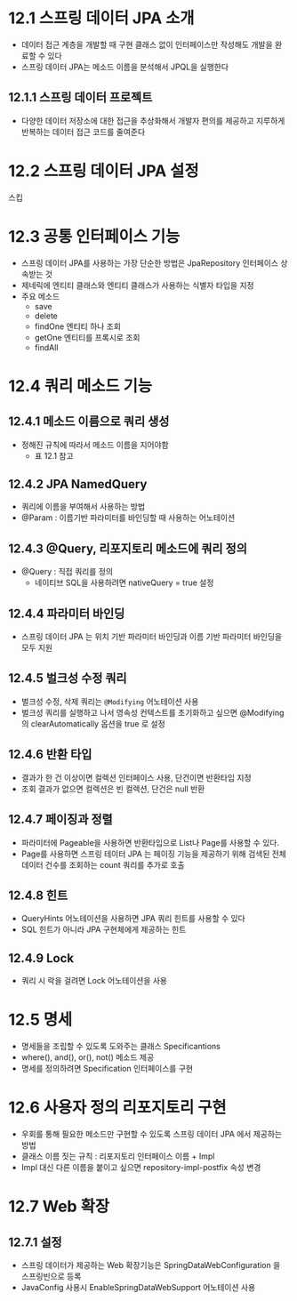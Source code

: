 # 12.1 스프링 데이터 JPA 소개
- 데이터 접근 계층을 개발할 때 구현 클래스 없이 인터페이스만 작성해도 개발을 완료할 수 있다
- 스프링 데이터 JPA는 메소드 이름을 분석해서 JPQL을 실행한다

## 12.1.1 스프링 데이터 프로젝트
- 다양한 데이터 저장소에 대한 접근을 추상화해서 개발자 편의를 제공하고 지루하게 반복하는 데이터 접근 코드를 줄여준다

# 12.2 스프링 데이터 JPA 설정
스킵

# 12.3 공통 인터페이스 기능
- 스프링 데이터 JPA를 사용하는 가장 단순한 방법은 JpaRepository 인터페이스 상속받는 것
- 제네릭에 엔티티 클래스와 엔티티 클래스가 사용하는 식별자 타입을 지정
- 주요 메소드
  - save
  - delete
  - findOne 엔티티 하나 조회
  - getOne 엔티티를 프록시로 조회
  - findAll

# 12.4 쿼리 메소드 기능
## 12.4.1 메소드 이름으로 쿼리 생성
- 정해진 규칙에 따라서 메소드 이름을 지어야함
  - 표 12.1 참고

## 12.4.2 JPA NamedQuery
- 쿼리에 이름을 부여해서 사용하는 방법
- @Param : 이름기반 파라미터를 바인딩할 때 사용하는 어노테이션

## 12.4.3 @Query, 리포지토리 메소드에 쿼리 정의
- @Query : 직접 쿼리를 정의
  - 네이티브 SQL을 사용하려면 nativeQuery = true 설정

## 12.4.4 파라미터 바인딩
- 스프링 데이터 JPA 는 위치 기반 파라미터 바인딩과 이름 기반 파라미터 바인딩을 모두 지원

## 12.4.5 벌크성 수정 쿼리
- 벌크성 수정, 삭제 쿼리는 `@Modifying` 어노테이션 사용
- 벌크성 쿼리를 실행하고 나서 영속성 컨텍스트를 초기화하고 싶으면 @Modifying 의 clearAutomatically 옵션을 true 로 설정

## 12.4.6 반환 타입
- 결과가 한 건 이상이면 컬렉션 인터페이스 사용, 단건이면 반환타입 지정
- 조회 결과가 없으면 컬렉션은 빈 컬렉션, 단건은 null 반환

## 12.4.7 페이징과 정렬
- 파라미터에 Pageable을 사용하면 반환타입으로 List나 Page를 사용할 수 있다.
- Page를 사용하면 스프링 테이터 JPA 는 페이징 기능을 제공하기 위해 검색된 전체 데이터 건수를 조회하는 count 쿼리를 추가로 호출

## 12.4.8 힌트
- QueryHints 어노테이션을 사용하면 JPA 쿼리 힌트를 사용할 수 있다
- SQL 힌트가 아니라 JPA 구현체에게 제공하는 힌트

## 12.4.9 Lock
- 쿼리 시 락을 걸려면 Lock 어노테이션을 사용

# 12.5 명세
- 명세들을 조립할 수 있도록 도와주는 클래스 Specificantions
- where(), and(), or(), not() 메소드 제공
- 명세를 정의하려면 Specification 인터페이스를 구현

# 12.6 사용자 정의 리포지토리 구현
- 우회를 통해 필요한 메소드만 구현할 수 있도록 스프링 데이터 JPA 에서 제공하는 방법
- 클래스 이름 짓는 규칙 : 리포지토리 인터페이스 이름 + Impl
- Impl 대신 다른 이름을 붙이고 싶으면 repository-impl-postfix 속성 변경

# 12.7 Web 확장

## 12.7.1 설정
- 스프링 데이터가 제공하는 Web 확장기능은 SpringDataWebConfiguration 을 스프링빈으로 등록
- JavaConfig 사용시 EnableSpringDataWebSupport 어노테이션 사용

